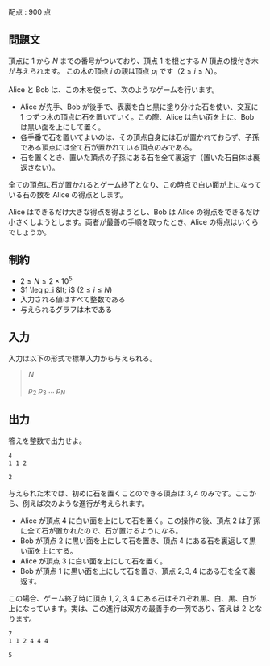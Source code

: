 配点 : $900$ 点

## 問題文

頂点に $1$ から $N$ までの番号がついており、頂点 $1$ を根とする $N$ 頂点の根付き木が与えられます。
この木の頂点 $i$ の親は頂点 $p_i$ です（$2\leq i\leq N$）。

Alice と Bob は、この木を使って、次のようなゲームを行います。

- Alice が先手、Bob が後手で、表裏を白と黒に塗り分けた石を使い、交互に $1$ つずつ木の頂点に石を置いていく。この際、Alice は白い面を上に、Bob は黒い面を上にして置く。
- 各手番で石を置いてよいのは、その頂点自身には石が置かれておらず、子孫である頂点には全て石が置かれている頂点のみである。
- 石を置くとき、置いた頂点の子孫にある石を全て裏返す（置いた石自体は裏返さない）。

全ての頂点に石が置かれるとゲーム終了となり、この時点で白い面が上になっている石の数を Alice の得点とします。

Alice はできるだけ大きな得点を得ようとし、Bob は Alice の得点をできるだけ小さくしようとします。両者が最善の手順を取ったとき、Alice の得点はいくらでしょうか。

## 制約

- $2 \leq N \leq 2 \times 10^5$
- $1 \leq p_i &lt; i$ $(2\leq i \leq N)$
- 入力される値はすべて整数である
- 与えられるグラフは木である

## 入力

入力は以下の形式で標準入力から与えられる。

> $N$
> 
> $p_2$ $p_3$ $\ldots$ $p_N$

## 出力

答えを整数で出力せよ。

```input1
4
1 1 2
```

```output1
2
```

与えられた木では、初めに石を置くことのできる頂点は $3,4$ のみです。ここから、例えば次のような進行が考えられます。

- Alice が頂点 $4$ に白い面を上にして石を置く。この操作の後、頂点 $2$ は子孫に全て石が置かれたので、石が置けるようになる。
- Bob が頂点 $2$ に黒い面を上にして石を置き、頂点 $4$ にある石を裏返して黒い面を上にする。
- Alice が頂点 $3$ に白い面を上にして石を置く。
- Bob が頂点 $1$ に黒い面を上にして石を置き、頂点 $2,3,4$ にある石を全て裏返す。

この場合、ゲーム終了時に頂点 $1,2,3,4$ にある石はそれぞれ黒、白、黒、白が上になっています。実は、この進行は双方の最善手の一例であり、答えは $2$ となります。

```input2
7
1 1 2 4 4 4
```

```output2
5
```